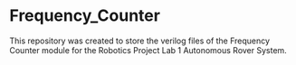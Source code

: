 # Frequency_Counter

This repository was created to store the verilog files of the Frequency Counter module for the Robotics Project Lab 1 Autonomous Rover System. 
